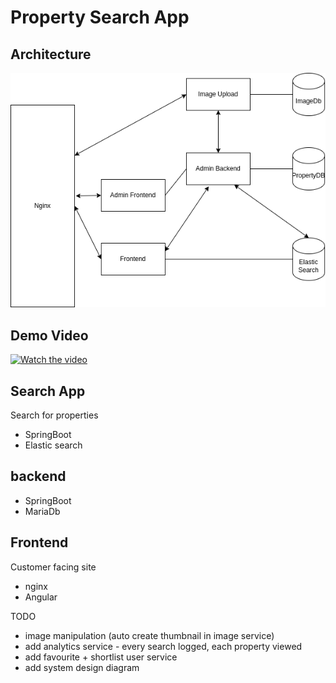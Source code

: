 # Property Search App


## Architecture

![alt text](https://github.com/rjgallac/estatesearch/blob/c8eed77e0643e1ef1c145bf18a5749d13137ada7/toplevelarchitecture.drawio.png)


## Demo Video

[![Watch the video](https://img.youtube.com/vi/FXfud3NmZJ0/0.jpg)](https://youtu.be/FXfud3NmZJ0)

## Search App

Search for properties 

- SpringBoot
- Elastic search 

##  backend

- SpringBoot
- MariaDb

## Frontend

Customer facing site

- nginx
- Angular

TODO
- image manipulation (auto create thumbnail in image service)
- add analytics service - every search logged, each property viewed
- add favourite + shortlist user service
- add system design diagram 